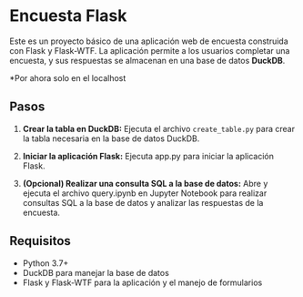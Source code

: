# Encuesta Flask

Este es un proyecto básico de una aplicación web de encuesta construida con Flask y Flask-WTF. La aplicación permite a los usuarios completar una encuesta, y sus respuestas se almacenan en una base de datos **DuckDB**.

*Por ahora solo en el localhost

## Pasos

1. **Crear la tabla en DuckDB:**
   Ejecuta el archivo `create_table.py` para crear la tabla necesaria en la base de datos DuckDB.

2. **Iniciar la aplicación Flask:**
   Ejecuta app.py para iniciar la aplicación Flask.

3. **(Opcional) Realizar una consulta SQL a la base de datos:**
   Abre y ejecuta el archivo query.ipynb en Jupyter Notebook para realizar consultas SQL a la base de datos y analizar las respuestas de la encuesta.

## Requisitos
- Python 3.7+
- DuckDB para manejar la base de datos
- Flask y Flask-WTF para la aplicación y el manejo de formularios 
